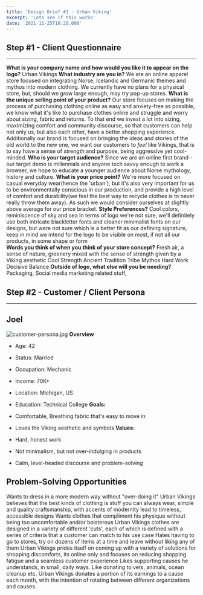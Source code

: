 ```yaml
---
title: 'Design Brief #1 - Urban Viking'
excerpt: 'Lets see if this works'
date: '2021-11-25T16:20.000'
---
```

## Step #1 - Client Questionnaire

---

**What is your company name and how would you like it to appear on the logo?**
Urban Vikings
**What industry are you in?**
We are an online apparel store focused on integrating Norse, Icelandic and Germanic themes and mythos into modern clothing. We currently have no plans for a physical store, but, should we grow large enough, may try pop-up stores.
**What is the unique selling point of your product?**
Our store focuses on making the process of purchasing clothing online as easy and anxiety-free as possible, we know what it's like to purchase clothes online and struggle and worry about sizing, fabric and returns. To that end we invest a lot into sizing, maximizing comfort and community discourse, so that customers can help not only us, but also each other, have a better shopping experience.
Additionally our brand is focused on bringing the ideas and stories of the old world to the new one, we want our customers to *feel* like Vikings, that is to say have a sense of strength and purpose, being aggressive yet cool-minded.
**Who is your target audience?**
Since we are an online first brand -  our target demo is millennials and anyone tech savvy enough to work a browser, we hope to educate a younger audience about Norse mythology, history and culture.
**What is your price point?**
We're more focused on casual everyday wear(hence the 'urban'), but it's also very important for us to be environmentally conscious in our production, and provide a high level of comfort and durability(we feel the best way to recycle clothes is to never really throw them away). As such we would consider ourselves at slightly above average for our price bracket.
**Style Preferences?**
Cool colors, reminiscence of sky and sea
In terms of logo we're not sure, we'll definitely use both intricate blackletter fonts and cleaner minimalist fonts on our designs, but were not sure which is a better fit as our defining signature, keep in mind we intend for the logo to be visible on most, if not all our products, in some shape or form  
**Words you think of when you think of your store concept?**
Fresh air, a sense of nature, greenery mixed with the sense of strength given by a Viking aesthetic
Cool
Strength
Ancient
Tradition
Tribe
Mythos
Hard Work
Decisive
Balance
**Outside of logo, what else will you be needing?**
Packaging, Social media marketing related stuff,

## Step #2 - Customer / Client Persona

---

## Joel

![customer-persona.jpg](/assets/blog/design/urban-vikings/customer-persona.jpg)
**Overview**

- Age: 42
- Status: Married
- Occupation: Mechanic
- Income: 70K+
- Location: Michigan, US
- Education: Technical College
**Goals:**

- Comfortable, Breathing fabric that's easy to move in
- Loves the Viking aesthetic and symbols
**Values:**

- Hard, honest work
- Not minimalism, but not over-indulging in products
- Calm, level-headed discourse and problem-solving

## Problem-Solving Opportunities

Wants to dress in a more modern way without "over-doing it"
Urban Vikings believes that the best kinds of clothing is stuff you can always wear, simple and quality craftsmanship, with accents of modernity lead to timeless, accessible designs
Wants clothes that compliment his physique without being too uncomfortable and/or boisterous
Urban Vikings clothes are designed in a variety of different 'cuts', each of which is defined with a series of criteria that a customer can match to his use case
Hates having to go to stores, try on dozens of items at a time and leave without liking any of them
Urban Vikings prides itself on coming up with a variety of solutions for shopping discomforts, its online only and focuses on reducing shopping fatigue and a seamless customer experience
Likes supporting causes he understands, in small, daily ways. Like donating to vets, animals, ocean cleanup etc.
Urban Vikings donates a portion of its earnings to a cause each month, with the intention of rotating between different organizations and causes.
